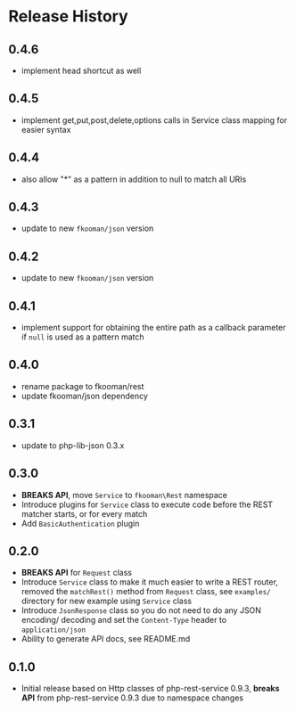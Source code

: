 # Release History

## 0.4.6
* implement head shortcut as well

## 0.4.5
* implement get,put,post,delete,options calls in Service class mapping
  for easier syntax

## 0.4.4
* also allow "*" as a pattern in addition to null to match all URIs

## 0.4.3
* update to new `fkooman/json` version

## 0.4.2
* update to new `fkooman/json` version

## 0.4.1
* implement support for obtaining the entire path as a callback parameter
  if `null` is used as a pattern match

## 0.4.0
* rename package to fkooman/rest
* update fkooman/json dependency

## 0.3.1
* update to php-lib-json 0.3.x

## 0.3.0
* **BREAKS API**, move `Service` to `fkooman\Rest` namespace
* Introduce plugins for `Service` class to execute code before
  the REST matcher starts, or for every match
* Add `BasicAuthentication` plugin

## 0.2.0
* **BREAKS API** for `Request` class
* Introduce `Service` class to make it much easier to write a REST router, 
  removed the `matchRest()` method from `Request` class, see `examples/` 
  directory for new example using `Service` class
* Introduce `JsonResponse` class so you do not need to do any JSON encoding/
  decoding and set the `Content-Type` header to `application/json`
* Ability to generate API docs, see README.md

## 0.1.0 
* Initial release based on Http classes of php-rest-service 0.9.3, **breaks
  API** from php-rest-service 0.9.3 due to namespace changes
